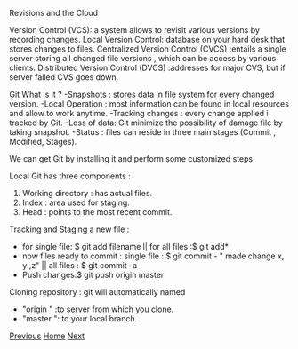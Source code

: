  Revisions and the Cloud

Version Control (VCS): a system  allows to revisit various versions by recording changes. 
Local Version Control: database on your hard desk that stores changes to files.
Centralized Version Control (CVCS) :entails a single server storing all changed file versions , which can be access by various clients.
Distributed Version Control (DVCS) :addresses for major CVS, but if server failed CVS goes down.

Git What is it ?
-Snapshots : stores data in file system for every changed version.
-Local Operation : most information can be found in local resources and allow to work anytime.
-Tracking changes : every change applied i tracked by Git.
-Loss of data: Git minimize the possibility of damage file by taking snapshot. 
-Status : files can reside in three main stages (Commit , Modified, Stages). 

We can get Git by installing it and perform some customized steps. 

Local Git has three components :
1. Working directory : has actual files.
2.  Index : area used for staging.
3. Head : points to the most recent commit.

Tracking and Staging a new file :
- for single file: $ git add filename l| for all files :$ git add*  
- now files ready to commit :
   single file : $ git commit - " made change x, y ,z" || all files : $ git commit -a 
- Push changes:$ git push origin master         

Cloning repository : git will automatically named

  - "origin " :to server from which you clone. 
  - "master ": to your local branch.
  
[Previous](Read02.md)   [Home](README.md)  [Next](Read04.md)
